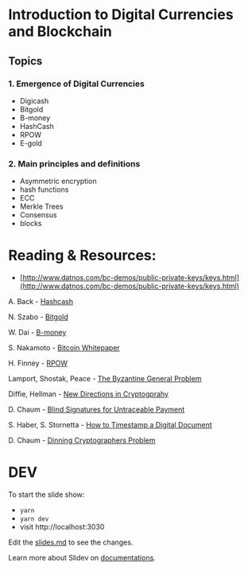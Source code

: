 # Introduction to Digital Currencies and Blockchain

## Topics 

### 1. Emergence of Digital Currencies
- Digicash
- Bitgold
- B-money
- HashCash
- RPOW
- E-gold


### 2. Main principles and definitions

- Asymmetric encryption
- hash functions
- ECC
- Merkle Trees
- Consensus
- blocks

# Reading & Resources:

- [http://www.datnos.com/bc-demos/public-private-keys/keys.html](http://www.datnos.com/bc-demos/public-private-keys/keys.html)

A. Back - [Hashcash](http://www.hashcash.org/papers/hashcash.pdf)

N. Szabo - [Bitgold](https://nakamotoinstitute.org/bit-gold/)

W. Dai - [B-money](http://www.hashcash.org/papers/hashcash.pdf)

S. Nakamoto - [Bitcoin Whitepaper](https://nakamotoinstitute.org/bitcoin/)

H. Finney - [RPOW](https://nakamotoinstitute.org/rpow/)

Lamport, Shostak, Peace - [The Byzantine General Problem](https://nakamotoinstitute.org/static/docs/the-byzantine-generals-problem.pdf)

Diffie, Hellman - [New Directions in Cryptogprahy](https://ee.stanford.edu/~hellman/publications/24.pdf)

D. Chaum - [Blind Signatures for Untraceable Payment](https://taler.net/papers/chaum-blind-signatures.pdf)

S. Haber, S. Stornetta - [How to Timestamp a Digital Document](https://www.anf.es/pdf/Haber_Stornetta.pdf)

D. Chaum - [Dinning Cryptographers Problem](https://sites.cs.ucsb.edu/~ravenben/classes/595n-s07/papers/dcnet-jcrypt88.pdf)


# DEV

To start the slide show:

- `yarn`
- `yarn dev`
- visit http://localhost:3030

Edit the [slides.md](./slides.md) to see the changes.

Learn more about Slidev on [documentations](https://sli.dev/).
